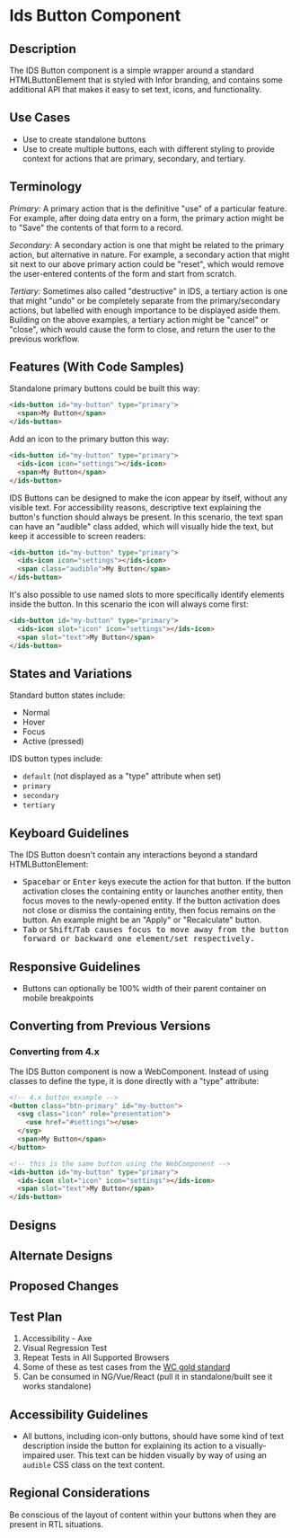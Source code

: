 # Ids Button Component

## Description

The IDS Button component is a simple wrapper around a standard HTMLButtonElement that is styled with Infor branding, and contains some additional API that makes it easy to set text, icons, and functionality.

## Use Cases

- Use to create standalone buttons
- Use to create multiple buttons, each with different styling to provide context for actions that are primary, secondary, and tertiary.

## Terminology

_Primary:_ A primary action that is the definitive "use" of a particular feature.  For example, after doing data entry on a form, the primary action might be to "Save" the contents of that form to a record.

_Secondary:_ A secondary action is one that might be related to the primary action, but alternative in nature.  For example, a secondary action that might sit next to our above primary action could be "reset", which would remove the user-entered contents of the form and start from scratch.

_Tertiary:_ Sometimes also called "destructive" in IDS, a tertiary action is one that might "undo" or be completely separate from the primary/secondary actions, but labelled with enough importance to be displayed aside them. Building on the above examples, a tertiary action might be "cancel" or "close", which would cause the form to close, and return the user to the previous workflow.

## Features (With Code Samples)

Standalone primary buttons could be built this way:

```html
<ids-button id="my-button" type="primary">
  <span>My Button</span>
</ids-button>
```

Add an icon to the primary button this way:

```html
<ids-button id="my-button" type="primary">
  <ids-icon icon="settings"></ids-icon>
  <span>My Button</span>
</ids-button>
```

IDS Buttons can be designed to make the icon appear by itself, without any visible text.  For accessibility reasons, descriptive text explaining the button's function should always be present.  In this scenario, the text span can have an "audible" class added, which will visually hide the text, but keep it accessible to screen readers:

```html
<ids-button id="my-button" type="primary">
  <ids-icon icon="settings"></ids-icon>
  <span class="audible">My Button</span>
</ids-button>
```

It's also possible to use named slots to more specifically identify elements inside the button.  In this scenario the icon will always come first:

```html
<ids-button id="my-button" type="primary">
  <ids-icon slot="icon" icon="settings"></ids-icon>
  <span slot="text">My Button</span>
</ids-button>
```

## States and Variations

Standard button states include:

- Normal
- Hover
- Focus
- Active (pressed)

IDS button types include:

- `default` (not displayed as a "type" attribute when set)
- `primary`
- `secondary`
- `tertiary`

## Keyboard Guidelines

The IDS Button doesn't contain any interactions beyond a standard HTMLButtonElement:

- <kbd>Spacebar</kbd> or <kbd>Enter</kbd> keys execute the action for that button. If the button activation closes the containing entity or launches another entity, then focus moves to the newly-opened entity. If the button activation does not close or dismiss the containing entity, then focus remains on the button. An example might be an "Apply" or "Recalculate" button.
- <kbd>Tab</kbd> or <kbd>Shift</kbd>/<kbd>Tab<kbd> causes focus to move away from the button forward or backward one element/set respectively.

## Responsive Guidelines

- Buttons can optionally be 100% width of their parent container on mobile breakpoints

## Converting from Previous Versions

### Converting from 4.x

The IDS Button component is now a WebComponent.  Instead of using classes to define the type, it is done directly with a "type" attribute:

```html
<!-- 4.x button example -->
<button class="btn-primary" id="my-button">
  <svg class="icon" role="presentation">
    <use href="#settings"></use>
  </svg>
  <span>My Button</span>
</button>

<!-- this is the same button using the WebComponent -->
<ids-button id="my-button" type="primary">
  <ids-icon slot="icon" icon="settings"></ids-icon>
  <span slot="text">My Button</span>
</ids-button>
```

## Designs

## Alternate Designs

## Proposed Changes

## Test Plan

1. Accessibility - Axe
2. Visual Regression Test
3. Repeat Tests in All Supported Browsers
4. Some of these as test cases from the [WC gold standard](https://github.com/webcomponents/gold-standard/wiki#api)
5. Can be consumed in NG/Vue/React (pull it in standalone/built see it works standalone)

## Accessibility Guidelines

- All buttons, including icon-only buttons, should have some kind of text description inside the button for explaining its action to a visually-impaired user. This text can be hidden visually by way of using an `audible` CSS class on the text content.

## Regional Considerations

Be conscious of the layout of content within your buttons when they are present in RTL situations.
